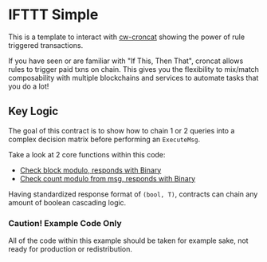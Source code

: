 # IFTTT Simple

This is a template to interact with [cw-croncat]() showing the power of rule triggered transactions.

If you have seen or are familiar with "If This, Then That", croncat allows rules to trigger paid txns on chain. This gives you the flexibility to mix/match composability with multiple blockchains and services to automate tasks that you do a lot!

## Key Logic

The goal of this contract is to show how to chain 1 or 2 queries into a complex decision matrix before performing an `ExecuteMsg`.

Take a look at 2 core functions within this code:

* [Check block modulo, responds with Binary](./src/contract.rs#L84)
* [Check count modulo from msg, responds with Binary](./src/contract.rs#L104)

Having standardized response format of `(bool, T)`, contracts can chain any amount of boolean cascading logic.

### Caution! Example Code Only

All of the code within this example should be taken for example sake, not ready for production or redistribution.